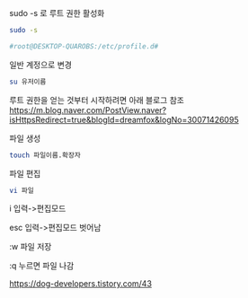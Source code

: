 sudo -s 로 루트 권한 활성화
```bash
sudo -s

#root@DESKTOP-QUAROBS:/etc/profile.d#
```

일반 계정으로 변경
 ```bash
 su 유저이름
 ```

루트 권한을 얻는 것부터 시작하려면 아래 블로그 참조
https://m.blog.naver.com/PostView.naver?isHttpsRedirect=true&blogId=dreamfox&logNo=30071426095


파일 생성
```bash
touch 파일이름.확장자
```

파일 편집
```bash
vi 파일
```
i 입력->편집모드

esc 입력->편집모드 벗어남

:w 파일 저장

:q 누르면 파일 나감

https://dog-developers.tistory.com/43
